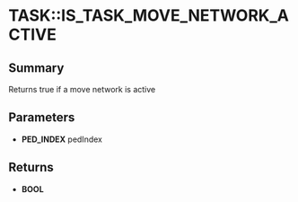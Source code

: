 # TASK::IS_TASK_MOVE_NETWORK_ACTIVE

## Summary
Returns true if a move network is active

## Parameters
* **PED_INDEX** pedIndex

## Returns
* **BOOL**